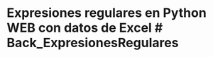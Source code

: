 # Expresiones regulares en Python WEB  con datos  de  Excel  #   B a c k _ E x p r e s i o n e s R e g u l a r e s  
 
